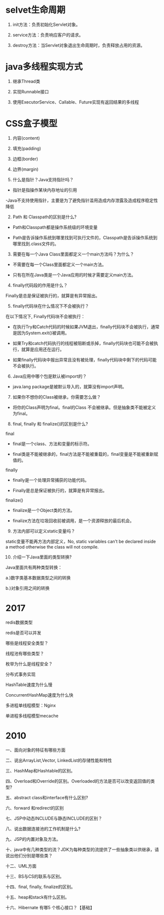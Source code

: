 # selvet生命周期


1. init方法：负责初始化Servlet对象。

2. service方法：负责响应客户的请求。

3. destroy方法：当Servlet对象退出生命周期时，负责释放占用的资源。




# java多线程实现方式

1. 继承Thread类

2. 实现Runnable接口

3. 使用ExecutorService、Callable、Future实现有返回结果的多线程





# CSS盒子模型


1. 内容(content)

2. 填充(padding)

3. 边框(border)

4. 边界(margin)










1. 什么是指针？Java支持指针吗？

- 指针是指操作某块内存地址的引用

-Java不支持使用指针，主要是为了避免指针滥用造成内存泄露及造成程序稳定性降低




2. Path 和 Classpath的区别是什么?

- Path和Classpath都是操作系统级的环境变量

- Path是告诉操作系统到哪里找到可执行文件的，Classpath是告诉操作系统到哪里找到.class文件的。




3. 需要在每一个Java Class里面都定义一个main方法吗？为什么？

- 不需要在每一个Class里面都定义一个main方法。

- 只有在所在Java类是一个Java应用的时候才需要定义main方法。




4. finally代码段的作用是什么？

Finally是总是保证被执行的，就算是有异常报出。




5. finally代码块在什么情况下不会被执行？

在以下情况下, Finally代码块不会被执行：




- 在执行Try和Catch代码的时候如果JVM退出，finally代码块不会被执行，通常是因为System.exit()被调用。

- 如果Try和catch代码执行的线程被阻断或杀掉，finally代码块也可能不会被执行，就算是应用还在运行。

- 如果finally代码块中报出异常且没有被处理，finally代码块中剩下的代码可能不会被执行。




6. Java应用中哪个包是默认被import的？

- java.lang package是被默认导入的，就算没有import声明。




7. 如果你不想你的Class被继承，你需要怎么做？

- 将你的Class声明为final。final的Class 不会被继承。但是抽象类不能被定义为final。




8. final, finally 和 finalize()的区别是什么?

final

- final是一个class、方法和变量的标示符。

- final类是不能被继承的，final方法是不能被重载的，final变量是不能被重新赋值的。




finally

- finally是一个处理异常捕获的功能代码。

- Finally是总是保证被执行的，就算是有异常报出。




finalize()

- finalize是一个Object类的方法。

- finalize方法在垃圾回收前被调用，是一个资源释放的最后机会。




9. 方法内部可以定义static变量吗？

static变量不能再方法内部定义，No, static variables can’t be declared inside a method otherwise the class will not compile.




10. 介绍一下Java里面的类型转换?

Java里面共有两种类型转换：

a.)数字类基本数据类型之间的转换

b.)对象引用之间的转换

# 2017

redis数据类型

redis是否可以并发

哪些是线程安全类型？

线程池有哪些类型？

枚举为什么是线程安全？

分布式事务实现

HashTable速度为什么慢

ConcurrentHashMap速度为什么快

多进程单线程模型：Nginx

‌单进程多线程模型mecache

# 2010

一、面向对象的特征有哪些方面

二、说出ArrayList,Vector, LinkedList的存储性能和特性

三、HashMap和Hashtable的区别。

四、Overload和Override的区别。Overloaded的方法是否可以改变返回值的类型?

五、abstract class和interface有什么区别?

六、forward 和redirect的区别

七、JSP中动态INCLUDE与静态INCLUDE的区别？

八、说出数据连接池的工作机制是什么?

九、JSP的内置对象及方法。

十、java中有几种类型的流？JDK为每种类型的流提供了一些抽象类以供继承，请说出他们分别是哪些类？

十二、UML方面

十三、BS与CS的联系与区别。

十四、final, finally, finalize的区别。

十五、heap和stack有什么区别。

十六、Hibernate 有哪5 个核心接口？【基础】